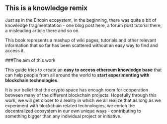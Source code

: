 ## This is a knowledge remix

Just as in the Bitcoin ecosystem, in the beginning, there was quite a bit of knowledge fragmentatation - one blog post here, a forum post tutorial there, a misleading article there and so on. 

This book represents a mashup of wiki pages, tutorials and other relevant information that so far has been scattered  without an easy way to find and access it. 

###The aim of this work

This guide tries to create an **easy to access ethereum knowledge base** that can help people from all around the world to **start experimenting with blockchain technologies**.

It is our belief that the crypto space has enough room for cooperation between many of the different blockchain projects. Hopefully through this work, we will get closer to a reality in which we all realize that as long as we experiment with blockchain related technologies, we enrich the decentralized ecosystem in our own unique ways - contributing to something bigger than any individual project or initiative.

